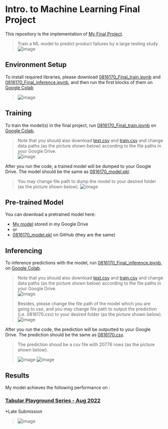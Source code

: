 # Intro. to Machine Learning Final Project

This repository is the implementation of [My Final Project](https://docs.google.com/presentation/d/15d4W_8GFks4Mqmf4kvmTxYC8tJv-KNg6c8rQrlccEWM/edit#slide=id.g61dd2f3d9d_2_83). 

>Train a ML model to predict product failures by a large testing study
>![image](https://user-images.githubusercontent.com/73321093/211354178-0e9fe753-3f2e-4c9e-9a2b-e61c15a65b40.png)


## Environment Setup

To install required libraries, 
please download [0816170_Final_train.ipynb](https://github.com/sonicokuo/Machine-Learning-Project/blob/master/Final%20Project/0816170_Final_train.ipynb) and 
[0816170_Final_inference.ipynb](https://github.com/sonicokuo/Machine-Learning-Project/blob/master/Final%20Project/0816170_Final_inference.ipynb), 
and then run the first blocks of them on [Google Colab](https://colab.research.google.com/)

>![image](https://user-images.githubusercontent.com/73321093/211354767-61a183ec-818c-4a3a-8382-8e5c18291089.png)

## Training

To train the model(s) in the final project, run 
[0816170_Final_train.ipynb](https://github.com/sonicokuo/Machine-Learning-Project/blob/master/Final%20Project/0816170_Final_train.ipynb) on 
[Google Colab](https://colab.research.google.com/).

>Note that you should also download [test.csv](https://github.com/sonicokuo/Machine-Learning-Project/blob/master/Final%20Project/test.csv) and 
[train.csv](https://github.com/sonicokuo/Machine-Learning-Project/blob/master/Final%20Project/train.csv) and change data paths (as the picture shown below) according to the file paths in your Google Drive.  
>![image](https://user-images.githubusercontent.com/73321093/211357749-9d256e73-6dfd-4f89-8a31-2d81f0218652.png)

After you run the code, a trained model will be dumped to your Google Drive.
The model should be the same as [0816170_model.pkl](https://github.com/sonicokuo/Machine-Learning-Project/blob/master/Final%20Project/0816170_model.pkl).
>You may change file path to dump the model to your desired folder (as the picture shown below).
>![image](https://user-images.githubusercontent.com/73321093/211359735-dcfd3f5c-2dc0-44a5-b40d-a2693424d923.png)

## Pre-trained Model

You can download a pretrained model here:

- [My model](https://drive.google.com/file/d/1yeSTK_EhuhrMZyoYPtWmcT_G8WK3QmT-/view?usp=sharing) stored in my Google Drive
- or
- [0816170_model.pkl](https://github.com/sonicokuo/Machine-Learning-Project/blob/master/Final%20Project/0816170_model.pkl) on GitHub (they are the same)

## Inferencing

To inference predictions with the model, run 
[0816170_Final_inference.ipynb](https://github.com/sonicokuo/Machine-Learning-Project/blob/master/Final%20Project/0816170_Final_inference.ipynb), 
on [Google Colab](https://colab.research.google.com/).


>Note that you should also download [test.csv](https://github.com/sonicokuo/Machine-Learning-Project/blob/master/Final%20Project/test.csv) and 
[train.csv](https://github.com/sonicokuo/Machine-Learning-Project/blob/master/Final%20Project/train.csv) and change data paths (as the picture shown below) according to the file paths in your Google Drive.  
>![image](https://user-images.githubusercontent.com/73321093/211357749-9d256e73-6dfd-4f89-8a31-2d81f0218652.png)
>
>Besides, please change the file path of the model which you are going to use, and you may change file path to output the prediction (i.e. 0816170.csv) to your desired folder (as the picture shown below).
>![image](https://user-images.githubusercontent.com/73321093/211361906-bb7ae4b1-8b55-4d4f-86a6-3e31fe227c7b.png)


After you run the code, the prediction will be outputted to your Google Drive.
The prediction should be the same as [0816170.csv](https://github.com/sonicokuo/Machine-Learning-Project/blob/master/Final%20Project/0816170.csv).
>The prediction shoud be a csv file with 20776 rows (as the picture shown below).
>
>![image](https://user-images.githubusercontent.com/73321093/211368328-4ac645f5-85b9-4568-bf00-ac028e7f1bc8.png) 
![image](https://user-images.githubusercontent.com/73321093/211367826-ed062569-a2d9-4b37-9314-6406064a125e.png)





## Results

My model achieves the following performance on :

### [Tabular Playground Series - Aug 2022](https://www.kaggle.com/competitions/tabular-playground-series-aug-2022)
*Late Submission

>![image](https://user-images.githubusercontent.com/73321093/211366222-303a3c52-c6ab-49af-8da2-9bbc7f8a1746.png)
